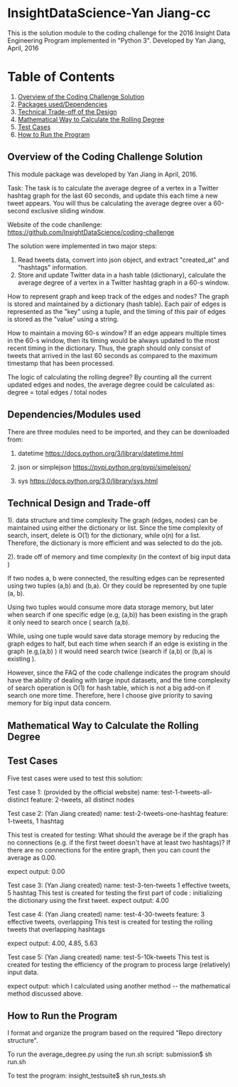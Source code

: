 # InsightDataScience-Yan Jiang-cc

This is the solution module to the coding challenge for the 2016 Insight Data Engineering Program implemented in "Python 3".
Developed by Yan Jiang, April, 2016

# Table of Contents
1. [Overview of the Coding Challenge Solution](README.md#code-summary)
2. [Packages used/Dependencies](README.md#details-of-implementation)
3. [Technical Trade-off of the Design](README.md#building-the-twitter-hashtag-graph)
4. [Mathematical Way to Calculate the Rolling Degree](README.md#modifying-the-twitter-hashtag-graph-with-incoming-tweet)
5. [Test Cases](README.md#maintaining-data-within-the-60-second-window)
6. [How to Run the Program](README.md#how-to-run-the-program)


## Overview of the Coding Challenge Solution
This module package was developed by Yan Jiang in April, 2016. 

Task: 
The task is to calculate the average degree of a vertex in a Twitter hashtag graph for the last 60 seconds, and update this each time a new tweet appears. You will thus be calculating the average degree over a 60-second exclusive sliding window.

Website of the code chanllenge: https://github.com/InsightDataScience/coding-challenge

The solution were implemented in two major steps: 
1) Read tweets data, convert into json object, and extract "created_at" and "hashtags" information.
2) Store and update Twitter data in a hash table (dictionary), calculate the average degree of a vertex in a Twitter hashtag graph in a 60-s window.

How to represent graph and keep track of the edges and nodes?
The graph is stored and maintained by a dictionary (hash table). Each pair of edges is represented as the "key" using a tuple, and the timing of this pair of edges is stored as the "value" using a string.  

How to maintain a moving 60-s window?
If an edge appears multiple times in the 60-s window, then its timing would be always updated to the most recent timing in the dictionary. 
Thus, the graph should only consist of tweets that arrived in the last 60 seconds as compared to the maximum timestamp that has been processed.

The logic of calculating the rolling degree?
By counting all the current updated edges and nodes, the average degree could be calculated as:
degree = total edges / total nodes



## Dependencies/Modules used
There are three modules need to be imported, and they can be downloaded from:
1) datetime
https://docs.python.org/3/library/datetime.html

2) json or simplejson
https://pypi.python.org/pypi/simplejson/

3) sys
https://docs.python.org/3.0/library/sys.html

## Technical Design and Trade-off
1). data structure and time complexity
The graph (edges, nodes) can be maintained using either the dictionary or list. Since the time complexity of search, insert, delete is O(1) for the dictionary, while o(n) for a list. Therefore, the dictionary is more efficient and was selected to do the job. 

2). trade off of memory and time complexity (in the context of big input data )

If two nodes a, b were connected, the resulting edges can be represented using two tuples (a,b) and (b,a). Or they could be represented by one tuple (a, b).

Using two tuples would consume more data storage memory, but later when search if one specific edge (e.g, (a,b)) has been existing in the graph it only need to search once ( search (a,b). 

While, using one tuple would save data storage memory by reducing the graph edges to half, but each time when search if an edge is existing in the graph (e.g,(a,b) ) it would need search twice (search if (a,b) or (b,a) is existing ). 

However, since the FAQ of the code challenge indicates the program should have the ability of dealing with large input datasets, and the time complexity of search operation is O(1) for hash table, which is not a big add-on if search one more time. Therefore, here I choose give priority to saving memory for big input data concern. 


## Mathematical Way to Calculate the Rolling Degree



## Test Cases
Five test cases were used to test this solution:

Test case 1: (provided by the official website)
name: test-1-tweets-all-distinct
feature: 2-tweets, all distinct nodes


Test case 2: (Yan Jiang created)
name: test-2-tweets-one-hashtag
feature: 1-tweets, 1 hashtag

This test is created for testing: What should the average be if the graph has no connections (e.g. if the first tweet doesn't have at least two hashtags)?
If there are no connections for the entire graph, then you can count the average as 0.00.

expect output: 0.00

Test case 3: (Yan Jiang created)
name: test-3-ten-tweets
1 effective tweets, 5 hashtag 
This test is created for testing the first part of code : initializing the dictionary using the first tweet.
expect output: 4.00

Test case 4: (Yan Jiang created)
name: test-4-30-tweets
feature: 3 effective tweets, overlapping
This test is created for testing the rolling tweets that overlapping hashtags 

expect output: 4.00, 4.85, 5.63

Test case 5: (Yan Jiang created)
name: test-5-10k-tweets
This test is created for testing the efficiency of the program to process large (relatively) input data. 

expect output: which I calculated using another method -- the mathematical method discussed above.

## How to Run the Program
I format and organize the program based on the required "Repo directory structure".

To run the average_degree.py using the run.sh script: 
submission$ sh run.sh

To test the program: 
insight_testsuite$ sh run_tests.sh 


